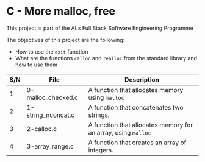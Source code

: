 # C - More malloc, free

This project is part of the ALx Full Stack Software Engineering Programme

The objectives of this project are the following: 
- How to use the `exit` function
- What are the functions `calloc` and `realloc` from the standard library and how to use them

| S/N | File | Description |
| --- | ---- | ----------- |
| 1 | 0-malloc_checked.c | A function that allocates memory using `malloc` |
| 2 | 1-string_nconcat.c | A function that concatenates two strings. |
| 3 | 2-calloc.c | A function that allocates memory for an array, using `malloc` | 
| 4 | 3-array_range.c | A function that creates an array of integers. |
